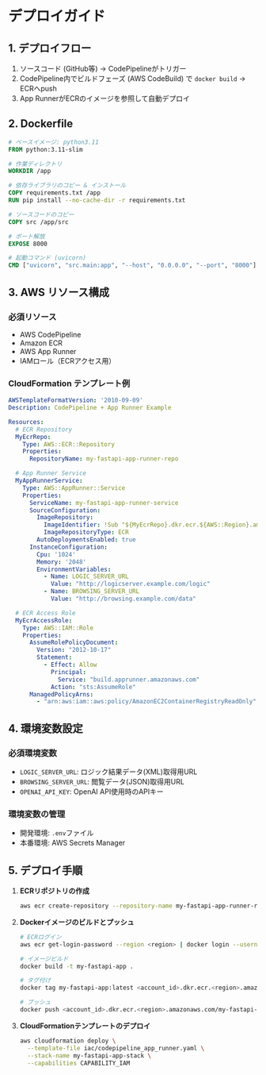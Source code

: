 # デプロイガイド

## 1. デプロイフロー

1. ソースコード (GitHub等) → CodePipelineがトリガー
2. CodePipeline内でビルドフェーズ (AWS CodeBuild) で `docker build` → ECRへpush
3. App RunnerがECRのイメージを参照して自動デプロイ

## 2. Dockerfile

```dockerfile
# ベースイメージ: python3.11
FROM python:3.11-slim

# 作業ディレクトリ
WORKDIR /app

# 依存ライブラリのコピー & インストール
COPY requirements.txt /app
RUN pip install --no-cache-dir -r requirements.txt

# ソースコードのコピー
COPY src /app/src

# ポート解放
EXPOSE 8000

# 起動コマンド (uvicorn)
CMD ["uvicorn", "src.main:app", "--host", "0.0.0.0", "--port", "8000"]
```

## 3. AWS リソース構成

### 必須リソース
- AWS CodePipeline
- Amazon ECR
- AWS App Runner
- IAMロール（ECRアクセス用）

### CloudFormation テンプレート例

```yaml
AWSTemplateFormatVersion: '2010-09-09'
Description: CodePipeline + App Runner Example

Resources:
  # ECR Repository
  MyEcrRepo:
    Type: AWS::ECR::Repository
    Properties:
      RepositoryName: my-fastapi-app-runner-repo

  # App Runner Service
  MyAppRunnerService:
    Type: AWS::AppRunner::Service
    Properties:
      ServiceName: my-fastapi-app-runner-service
      SourceConfiguration:
        ImageRepository:
          ImageIdentifier: !Sub "${MyEcrRepo}.dkr.ecr.${AWS::Region}.amazonaws.com/my-fastapi-app-runner-repo:latest"
          ImageRepositoryType: ECR
        AutoDeploymentsEnabled: true
      InstanceConfiguration:
        Cpu: '1024'
        Memory: '2048'
        EnvironmentVariables:
          - Name: LOGIC_SERVER_URL
            Value: "http://logicserver.example.com/logic"
          - Name: BROWSING_SERVER_URL
            Value: "http://browsing.example.com/data"

  # ECR Access Role
  MyEcrAccessRole:
    Type: AWS::IAM::Role
    Properties:
      AssumeRolePolicyDocument:
        Version: "2012-10-17"
        Statement:
          - Effect: Allow
            Principal:
              Service: "build.apprunner.amazonaws.com"
            Action: "sts:AssumeRole"
      ManagedPolicyArns:
        - "arn:aws:iam::aws:policy/AmazonEC2ContainerRegistryReadOnly"
```

## 4. 環境変数設定

### 必須環境変数
- `LOGIC_SERVER_URL`: ロジック結果データ(XML)取得用URL
- `BROWSING_SERVER_URL`: 閲覧データ(JSON)取得用URL
- `OPENAI_API_KEY`: OpenAI API使用時のAPIキー

### 環境変数の管理
- 開発環境: `.env`ファイル
- 本番環境: AWS Secrets Manager

## 5. デプロイ手順

1. **ECRリポジトリの作成**
   ```bash
   aws ecr create-repository --repository-name my-fastapi-app-runner-repo
   ```

2. **Dockerイメージのビルドとプッシュ**
   ```bash
   # ECRログイン
   aws ecr get-login-password --region <region> | docker login --username AWS --password-stdin <account_id>.dkr.ecr.<region>.amazonaws.com

   # イメージビルド
   docker build -t my-fastapi-app .

   # タグ付け
   docker tag my-fastapi-app:latest <account_id>.dkr.ecr.<region>.amazonaws.com/my-fastapi-app:latest

   # プッシュ
   docker push <account_id>.dkr.ecr.<region>.amazonaws.com/my-fastapi-app:latest
   ```

3. **CloudFormationテンプレートのデプロイ**
   ```bash
   aws cloudformation deploy \
     --template-file iac/codepipeline_app_runner.yaml \
     --stack-name my-fastapi-app-stack \
     --capabilities CAPABILITY_IAM
   ``` 